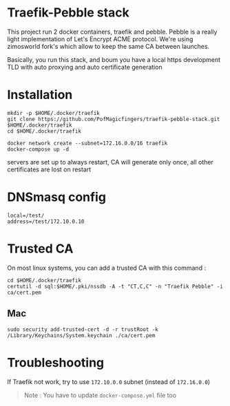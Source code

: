 # Traefik-Pebble stack

This project run 2 docker containers, traefik and pebble. 
Pebble is a really light implementation of Let's Encrypt ACME protocol.
We're using zimosworld fork's which allow to keep the same CA between launches.

Basically, you run this stack, and boum you have a local https development TLD
with auto proxying and auto certificate generation 

# Installation

```shell
mkdir -p $HOME/.docker/traefik
git clone https://github.com/PofMagicfingers/traefik-pebble-stack.git $HOME/.docker/traefik
cd $HOME/.docker/traefik

docker network create --subnet=172.16.0.0/16 traefik
docker-compose up -d
```

servers are set up to always restart, CA will generate only once, all other certificates are lost on restart

# DNSmasq config
```
local=/test/
address=/test/172.10.0.10 
```

# Trusted CA

On most linux systems, you can add a trusted CA with this command : 
```shell
cd $HOME/.docker/traefik
certutil -d sql:$HOME/.pki/nssdb -A -t "CT,C,C" -n "Traefik Pebble" -i ca/cert.pem
```

## Mac

```shell
sudo security add-trusted-cert -d -r trustRoot -k /Library/Keychains/System.keychain ./ca/cert.pem  
```

# Troubleshooting

If Traefik not work, try to use `172.10.0.0` subnet (instead of `172.16.0.0`) 

> Note :
> You have to update `docker-compose.yml` file too
